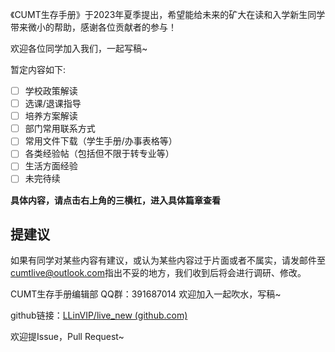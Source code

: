 《CUMT生存手册》于2023年夏季提出，希望能给未来的矿大在读和入学新生同学带来微小的帮助，感谢各位贡献者的参与！

欢迎各位同学加入我们，一起写稿~

暂定内容如下:

- [ ] 学校政策解读
- [ ] 选课/退课指导
- [ ] 培养方案解读
- [ ] 部门常用联系方式
- [ ] 常用文件下载（学生手册/办事表格等）
- [ ] 各类经验帖（包括但不限于转专业等）
- [ ] 生活方面经验
- [ ] 未完待续

**具体内容，请点击右上角的三横杠，进入具体篇章查看**

## 提建议

如果有同学对某些内容有建议，或认为某些内容过于片面或者不属实，请发邮件至<cumtlive@outlook.com>指出不妥的地方，我们收到后将会进行调研、修改。

CUMT生存手册编辑部 QQ群：391687014 欢迎加入一起吹水，写稿~

github链接：[LLinVIP/live_new (github.com)](https://github.com/LLinVIP/live_new)

欢迎提Issue，Pull Request~
